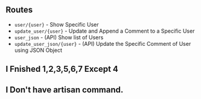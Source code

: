 ## Routes
- `user/{user}` - Show Specific User
- `update_user/{user}` -  Update and Append a Comment to a Specific User
- `user_json` - (API) Show list of Users
- `update_user_json/{user}` - (API) Update the Specific Comment of User using JSON Object

## I Fnished 1,2,3,5,6,7 Except 4

## I Don't have artisan command.
